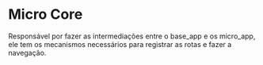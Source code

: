 # Micro Core

Responsável por fazer as intermediações entre o base_app e os micro_app, 
ele tem os mecanismos necessários para registrar as rotas e fazer a navegação.
